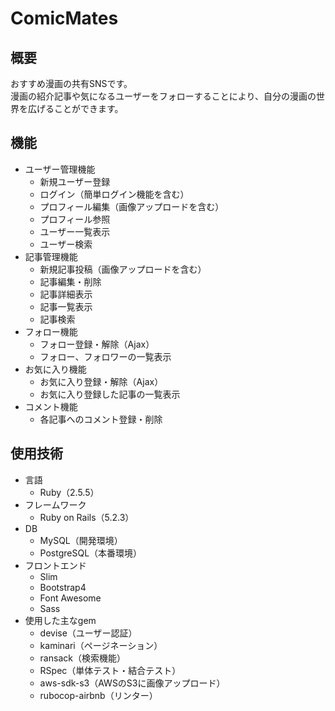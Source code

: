 # ComicMates

## 概要
おすすめ漫画の共有SNSです。  
漫画の紹介記事や気になるユーザーをフォローすることにより、自分の漫画の世界を広げることができます。

## 機能
- ユーザー管理機能
  - 新規ユーザー登録
  - ログイン（簡単ログイン機能を含む）
  - プロフィール編集（画像アップロードを含む）
  - プロフィール参照
  - ユーザー一覧表示
  - ユーザー検索
- 記事管理機能
  - 新規記事投稿（画像アップロードを含む）
  - 記事編集・削除
  - 記事詳細表示
  - 記事一覧表示
  - 記事検索
- フォロー機能
  - フォロー登録・解除（Ajax）
  - フォロー、フォロワーの一覧表示
- お気に入り機能
  - お気に入り登録・解除（Ajax）
  - お気に入り登録した記事の一覧表示
- コメント機能
  - 各記事へのコメント登録・削除

## 使用技術
- 言語
  - Ruby（2.5.5）
- フレームワーク
  - Ruby on Rails（5.2.3）
- DB
  - MySQL（開発環境）
  - PostgreSQL（本番環境）	
- フロントエンド
  - Slim
  - Bootstrap4
  - Font Awesome
  - Sass
- 使用した主なgem
  - devise（ユーザー認証）
  - kaminari（ページネーション）
  - ransack（検索機能）
  - RSpec（単体テスト・結合テスト）
  - aws-sdk-s3（AWSのS3に画像アップロード）
  - rubocop-airbnb（リンター）
